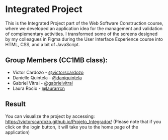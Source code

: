# Integrated Project
 
This is the Integrated Project part of the Web Software Construction course, where we developed an application idea for the management and validation of complementary activities. I transformed some of the screens designed by my colleagues in Figma during the User Interface Experience course into HTML, CSS, and a bit of JavaScript.

## Group Members (CC1MB class):
 * Victor Cardozo - [@victorscardozo](https://github.com/victorscardozo)
 * Danielle Quintela - [@daniquintela](https://github.com/daniquintela)
 * Gabriel Vitral  - [@gabrielvitral](https://github.com/gabrielvitral)
 * Laura Rocio - [@laurarrcn](https://github.com/laurarrcn)
 
## Result

You can visualize the project by accessing: https://victorscardozo.github.io/Projeto_Integrador/ (Please note that if you click on the login button, it will take you to the home page of the application)
